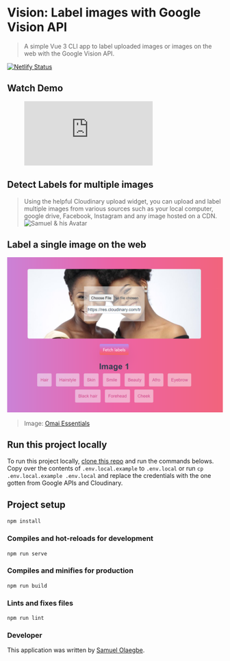 # Vision: Label images with Google Vision API
> A simple Vue 3 CLI app to label uploaded images or images on the web with the Google Vision API.

[![Netlify Status](https://api.netlify.com/api/v1/badges/3908158f-ce32-43c6-9197-58e3270b3ae4/deploy-status)](https://app.netlify.com/sites/vision-app/deploys)

## Watch Demo
<!-- blank line -->
<figure class="video_container">
  <iframe src="https://drive.google.com/file/d/11B7wb_cppQafcHhTCI6bLqfVx67tN0L5/preview" frameborder="0" allowfullscreen="true"></iframe>
</figure>
<!-- blank line -->

## Detect Labels for multiple images
> Using the helpful Cloudinary upload widget, you can upload and label multiple images from various sources such as your local computer, google drive, Facebook, Instagram and any image hosted on a CDN.
![Samuel & his Avatar](https://user-images.githubusercontent.com/25031528/93285006-d27c3a80-f7cb-11ea-9f8f-aef7251ba61f.png)

## Label a single image on the web
![Remi](src/assets/remi.png)
> Image: [Omai Essentials](https://www.instagram.com/omai.essentials/?hl=en)

## Run this project locally
To run this project locally, [clone this repo](https://github.com/goodhands/vision-app) and run the commands belows. Copy over the contents of `.env.local.example` to `.env.local` or run `cp .env.local.example .env.local` and replace the credentials with the one gotten from Google APIs and Cloudinary.

## Project setup
```
npm install
```

### Compiles and hot-reloads for development
```
npm run serve
```

### Compiles and minifies for production
```
npm run build
```

### Lints and fixes files
```
npm run lint
```

### Developer
This application was written by [Samuel Olaegbe](https://twitter.com/devloader).